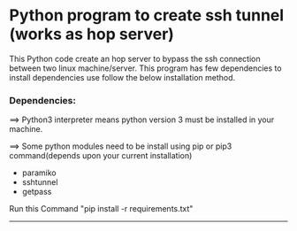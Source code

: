 # Python program to create ssh tunnel (works as hop server) ##

This Python code create an hop server to bypass the ssh connection between two linux machine/server.
This program has few dependencies to install dependencies use follow the below installation method.
### Dependencies: 
==> Python3 interpreter means python version 3 must be installed in your machine.

==> Some python modules need to be install using pip or pip3 command(depends upon your current installation)
* paramiko
* sshtunnel
* getpass

Run this Command "pip install -r requirements.txt"


***
